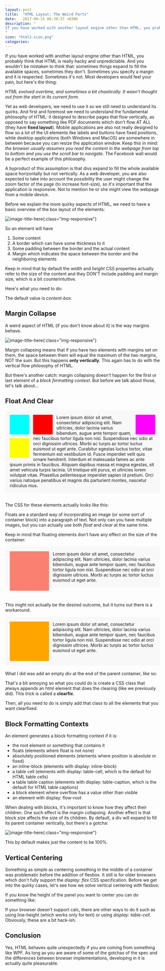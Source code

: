 ```yaml
---
layout: post
title:  "HTML Layout: The Weird Parts"
date:   2017-09-15 06:39:37 +0300
description: "
If you have worked with another layout engine other than HTML, you probably think that HTML is really hacky and unpredictable. And you wouldn’t be mistaken to think that: sometimes things expand to fill the available spaces, sometimes they don’t. Sometimes you specify a margin and it is respected. Sometimes it’s not. Most developers would feel your pain.
"
icon: "html2-icon.png"
categories:
---
```

If you have worked with another layout engine other than HTML, you probably think that HTML is really hacky and unpredictable. And you wouldn't be mistaken to think that: sometimes things expand to fill the available spaces, sometimes they don't. Sometimes you specify a margin and it is respected. Sometimes it's not. Most developers would feel your pain, but here's the thing:

*HTML evolved overtime, and sometimes a bit chaotically. It wasn't thought out from the start in its current form.*

Yet as web developers, we need to use it so we still need to understand its quirks. And first and foremost we need to understand the fundamental philosophy of HTML: it designed to describe pages that flow vertically, as opposed to say something like PDF documents which don't flow AT ALL (they have **fixed layout**). Mobile applications are also not really designed to flow so a lot of the UI elements like labels and buttons have fixed positions, while desktop applications (both Windows and MacOS) are somewhere in between because you can resize the application window. Keep this in mind: *the browser usually assumes you read the content in the webpage from top to bottom and you use the scroll bar to navigate*. The Facebook wall would be a perfect example of this philosophy. 

A byproduct of this assumption is that divs expand to fill the whole available space horizontally but not vertically. As a web developer, you are also expected to take into account the possibility the user might change the zoom factor of the page (to increase font-size), so it's important that the application is responsive. Not to mention he or she might view the webpage from a mobile device.

Before we explain the more quirky aspects of HTML, we need to have a basic overview of the box layout of the elements:

![image-title-here](/images/css-box-model.png){:class="img-responsive"}

So an element will have

1. Some content
2. A border which can have some thickness to it
3. Some padding between the border  and the actual content
4. Margin which indicates the space between the border and the neighboring elements

Keep in mind that by default the *width* and *height* CSS properties actually refer to the size of the content and they DON'T include padding and margin size, which is a bit counterintuitive.

Here's what you need to do:

<script src="https://gist.github.com/toaderflorin/12fcda543d0c76cd57df3890917cfdd8.js"></script>

The default value is *content-box*.

## Margin Collapse
A weird aspect of HTML (if you don't know about it) is the way margins behave. 

![image-title-here](/images/collapse.png){:class="img-responsive"}

Margin collapsing means that if you have two elements with margins set on them, the space between them will equal the maximum of the two margins, NOT the sum. But this happens **only vertically**. This again has to do with the vertical flow philosophy of HTML.

But there's another catch: margin collapsing doesn't happen for the first or last element of a *block formatting context*. But before we talk about those, let's talk about...

## Float And Clear
<div style="background-color: #f8f8f8; padding: 15px;">
  <div style="display: block; width: 64px; height: 64px; background-color: cyan; float: left; margin-right: 12px;"></div>
  <div style="display: block; width: 64px; height: 64px; background-color: red; float: left; margin-right: 12px;"></div>
  <div style="display: block; width: 64px; height: 64px; background-color: magenta; float: right; margin-left: 12px;"></div>
  <div style="display: block; width: 64px; height: 64px; background-color: yellow; float:left; clear: left; margin-right: 12px; margin-top: 12px"></div>
Lorem ipsum dolor sit amet, consectetur adipiscing elit. Nam ultricies, dolor lacinia varius bibendum, augue ante tempor quam, nec faucibus tortor ligula non nisl. Suspendisse nec odio at orci dignissim ultrices. Morbi ac turpis ac tortor luctus euismod ut eget ante. Curabitur egestas luctus tortor, vitae fermentum est vestibulum id. Fusce imperdiet velit quis ornare hendrerit. Interdum et malesuada fames ac ante ipsum primis in faucibus. Aliquam dapibus massa et magna egestas, sit amet vehicula turpis lacinia. Ut tristique elit purus, et ultricies lorem volutpat vitae. Phasellus pellentesque imperdiet sapien id pretium. Orci varius natoque penatibus et magnis dis parturient montes, nascetur ridiculus mus.
</div>
<br/>

The CSS for these elements actually looks like this:
<script src="https://gist.github.com/toaderflorin/81854817ad5a2c3262633cc8b5e06717.js"></script>

Floats are a standard way of incorporating an image (or some sort of container block) into a paragraph of text. Not only can you have multiple images, but you can actually use both *float* and *clear* at the same time.

Keep in mind that floating elements don't have any effect on the size of the container:

<div style="background-color: #f8f8f8; padding: 15px;">
  <div style="display: block; width: 128px; height: 128px; background-color: salmon; float: left; margin-right: 12px;"></div>  
  Lorem ipsum dolor sit amet, consectetur adipiscing elit. Nam ultricies, dolor lacinia varius bibendum, augue ante tempor quam, nec faucibus tortor ligula non nisl. Suspendisse nec odio at orci dignissim ultrices. Morbi ac turpis ac tortor luctus euismod ut eget ante.
</div>
<br/><br/>

This might not actually be the desired outcome, but it turns out there is a workaround.

<div style="background-color: #f8f8f8; padding: 15px;">
  <div style="display: block; width: 128px; height: 128px; background-color: orange; float: left; margin-right: 12px;"></div>  
  Lorem ipsum dolor sit amet, consectetur adipiscing elit. Nam ultricies, dolor lacinia varius bibendum, augue ante tempor quam, nec faucibus tortor ligula non nisl. Suspendisse nec odio at orci dignissim ultrices. Morbi ac turpis ac tortor luctus euismod ut eget ante.
  <div style="clear: both;"></div>
</div>
<br/>
What I did was add an empty div at the end of the parent container, like so:

<script src="https://gist.github.com/toaderflorin/08ba23d70fdf75540776c69b3bc40ced.js"></script>

That's a bit annoying so what you could do is create a CSS class that always appends an html element that does the clearing (like we previously did). This trick is called a **clearfix**.

<script src="https://gist.github.com/toaderflorin/3605269010a8e7d506cf932afd496917.js"></script>

Then, all you need to do is simply add that class to all the elements that you want clearfixed.

## Block Formatting Contexts
An element generates a block formatting context if it is:

* the root element or something that contains it
* floats (elements where float is not none)
* absolutely positioned elements (elements where position is absolute or fixed)
* an inline-block (elements with display: inline-block)
* a table cell (elements with display: table-cell, which is the default for HTML table cells)
* a table table caption (elements with display: table-caption, which is the default for HTML table captions)
* a block element where overflow has a value other than visible
* an element with display: flow-root

When dealing with blocks, it's important to know how they affect their children. One such effect is the margin collapsing. Another effect is that block size affects the size of its children. By default, a div will expand to fill its parent container vertically, but there's a gotcha:

![image-title-here](/images/width-auto.png){:class="img-responsive"}

This by default makes just the content to be 100%.

## Vertical Centering
Something as simple as centering something in the middle of a container was problematic before the addition of flexbox. It still is for older browsers which don't fully support the *display: flex* CSS specification. Before we get into the quirky cases, let's see how we solve vertical centering with flexbox:

<script src="https://gist.github.com/toaderflorin/0ed3a4426693a015ce6327bd30102502.js"></script>

If you know the height of the panel you want to center you can do something like:

<script src="https://gist.github.com/toaderflorin/49ae5ad134c24a4801965bd9516941c0.js"></script>

If your browser doesn't support calc, there are other ways to do it such as using line-height (which works only for text) or using *display: table-cell*. Obviously, these are a bit hack-ish.

## Conclusion
Yes, HTML behaves quite unexpectedly if you are coming from something like WPF. As long as you are aware of some of the gotchas of the spec and the differences between browser implementations, developing in it is actually quite pleasurable.
